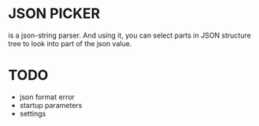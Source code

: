 # JSON PICKER 
 is a json-string parser. And using it, you can select parts in JSON structure tree to look into part of the json value.

 # TODO
 - json format error
 - startup parameters
 - settings